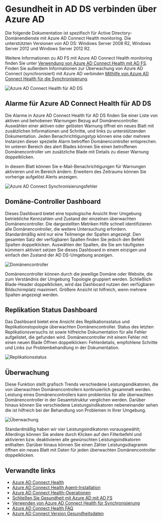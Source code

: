 
<properties
    pageTitle="Gesundheit in AD DS verbinden über Azure AD | Microsoft Azure"
    description="Dies ist der Azure AD Connect Health-Seite, die von AD DS überwachen erläutert."
    services="active-directory"
    documentationCenter=""
    authors="arluca"
    manager="samueld"
    editor="curtand"/>

<tags
    ms.service="active-directory"
    ms.workload="identity"
    ms.tgt_pltfrm="na"
    ms.devlang="na"
    ms.topic="get-started-article"
    ms.date="10/18/2016"
    ms.author="arluca"/>

# <a name="using-azure-ad-connect-health-with-ad-ds"></a>Gesundheit in AD DS verbinden über Azure AD
Die folgende Dokumentation ist spezifisch für Active Directory-Domänendienste mit Azure AD Connect Health monitoring. Die unterstützten Versionen von AD DS: Windows Server 2008 R2, Windows Server 2012 und Windows Server 2012 R2.

Weitere Informationen zu AD FS mit Azure AD Connect Health monitoring finden Sie unter [Verwendung von Azure AD Connect Health mit AD FS](active-directory-aadconnect-health-adfs.md). Finden Sie außerdem Informationen zur Überwachung von Azure AD Connect (synchronisiert) mit Azure AD verbinden [Mithilfe von Azure AD Connect Health für die Synchronisierung](active-directory-aadconnect-health-sync.md).

![Azure AD Connect Health für AD DS](./media/active-directory-aadconnect-health/aadconnect-health-adds-entry.png)

## <a name="alerts-for-azure-ad-connect-health-for-ad-ds"></a>Alarme für Azure AD Connect Health für AD DS
Die Alarme in Azure AD Connect Health für AD DS finden Sie einer Liste von aktiven und behobenen Warnungen Bezug auf Domänencontroller. Auswählen einer aktiven oder gelösten Warnung öffnet ein neues Blatt mit zusätzlichen Informationen und Schritte, und links zu unterstützenden Dokumentation. Jeden Benachrichtigungstyp können eine oder mehrere Instanzen dieser spezielle Alarm betroffen Domänencontroller entsprechen. Im unteren Bereich des alert Blades können Sie einen betroffenen Domänencontroller um zusätzliche Blade mit Details zu dieser Warnung doppelklicken.

In diesem Blatt können Sie e-Mail-Benachrichtigungen für Warnungen aktivieren und im Bereich ändern. Erweitern des Zeitraums können Sie vorherige aufgelöst Alerts anzeigen.

![Azure AD Connect Synchronisierungsfehler](./media/active-directory-aadconnect-health/aadconnect-health-adds-alerts.png)

## <a name="domain-controllers-dashboard"></a>Domäne-Controller Dashboard
Dieses Dashboard bietet eine topologische Ansicht Ihrer Umgebung betriebliche Kennzahlen und Zustand der einzelnen überwachten Domänencontroller. Die dargestellten Metriken Hilfe schnell identifizieren alle Domänencontroller, die weitere Untersuchung erfordern. Standardmäßig wird nur eine Teilmenge der Spalten angezeigt. Den gesamten Satz der verfügbaren Spalten finden Sie jedoch den Befehl Spalten doppelklicken. Auswählen der Spalten, die Sie am häufigsten kümmern aktiviert setzen Sie dieses Dashboard in einem einzigen und einfach den Zustand der AD DS-Umgebung anzeigen.

![Domänencontroller](./media/active-directory-aadconnect-health/aadconnect-health-adds-domainsandsites-dashboard.png)

Domänencontroller können durch die jeweilige Domäne oder Website, die zum Verständnis der Umgebung Topologie gruppiert werden. Schließlich Blade-Header doppelklicken, wird das Dashboard nutzen den verfügbaren Bildschirmplatz maximiert. Größere Ansicht ist hilfreich, wenn mehrere Spalten angezeigt werden.

## <a name="replication-status-dashboard"></a>Replikation Status Dashboard
Das Dashboard bietet eine Ansicht des Replikationsstatus und Replikationstopologie überwachten Domänencontroller. Status des letzten Replikationsversuchs ist sowie hilfreiche Dokumentation für alle Fehler aufgelistet, die gefunden wird. Domänencontroller mit einem Fehler mit einen neuen Blade Öffnen doppelklicken: Fehlerdetails, empfohlene Schritte und Links zur Problembehandlung in der Dokumentation.

![Replikationsstatus](./media/active-directory-aadconnect-health/aadconnect-health-adds-replication.png)

## <a name="monitoring"></a>Überwachung
Diese Funktion stellt grafisch Trends verschiedene Leistungsindikatoren, die von überwachten Domänencontrollern kontinuierlich gesammelt werden. Leistung eines Domänencontrollers kann problemlos für alle überwachten Domänencontroller in der Gesamtstruktur verglichen werden. Darüber hinaus können Sie verschiedene Leistungsindikatoren nebeneinander sehen die ist hilfreich bei der Behandlung von Problemen in Ihrer Umgebung.

![Überwachung](./media/active-directory-aadconnect-health/aadconnect-health-adds-monitoring.png)

Standardmäßig haben wir vier Leistungsindikatoren vorausgewählt; Allerdings können Sie andere durch Klicken auf den Filterbefehl und aktivieren bzw. deaktivieren alle gewünschten Leistungsindikatoren enthalten. Darüber hinaus können Sie einen Zähler Leistungsdiagramm öffnen ein neues Blatt mit Daten für jeden überwachten Domänencontroller doppelklicken.

## <a name="related-links"></a>Verwandte links

* [Azure AD Connect Health](active-directory-aadconnect-health.md)
* [Azure AD Connect Health Agent-Installation](active-directory-aadconnect-health-agent-install.md)
* [Azure AD Connect Health-Operationen](active-directory-aadconnect-health-operations.md)
* [Schließen Sie Gesundheit mit Azure AD mit AD FS](active-directory-aadconnect-health-adfs.md)
* [Verwenden von Azure AD Connect Health für Synchronisierung](active-directory-aadconnect-health-sync.md)
* [Azure AD Connect Health FAQ](active-directory-aadconnect-health-faq.md)
* [Azure AD Connect Version Gesundheitsdaten](active-directory-aadconnect-health-version-history.md)
